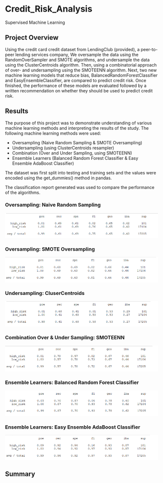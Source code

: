 # Credit_Risk_Analysis
Supervised Machine Learning

## Project Overview
Using the credit card credit dataset from LendingClub (provided), a peer-to-peer lending services company, We oversample the data using the RandomOverSampler and SMOTE algorithms, and undersample the data using the ClusterCentroids algorithm. Then, using a combinatorial approach of over- and undersampling using the SMOTEENN algorithm. Next, two new machine learning models that reduce bias, BalancedRandomForestClassifier and EasyEnsembleClassifier, are compared to predict credit risk. Once finished, the performance of these models are evaluated followed by a written recommendation on whether they should be used to predict credit risk.



## Results
The purpose of this project was to demonstrate understanding of various machine learning methods and interpreting the results of the study. 
The following machine learning methods were used:
* Oversampling (Naive Random Sampling & SMOTE Oversampling)
* Undersampling (using ClusterCentroids resampler)
* Combination (Over and Under Sampling, using SMOTEENN)
* Ensemble Learners (Balanced Random Forest Classifier & Easy Ensemble AdaBoost Classifier)

The dataset was first split into testing and training sets and the values were encoded using the get_dummies() method in pandas.

The classification report generated was used to compare the performance of the algorithms.

### Oversampling: Naive Random Sampling
![](images/random_oversampling.png)
### Oversampling: SMOTE Oversampling
![](images/SMOTE_oversampling.png)
### Undersampling: CluserCentroids 
![](images/undersampling.png)
### Combination Over & Under Sampling: SMOTEENN
![](images/combination.png)
### Ensemble Learners: Balanced Random Forest Classifier
![](images/random_forest.png)
### Ensemble Learners: Easy Ensemble AdaBoost Classifier
![](images/ada_boost.png)

## Summary
